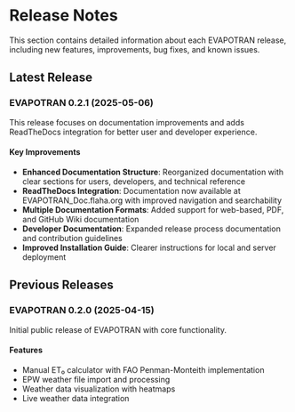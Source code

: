 # Release Notes

This section contains detailed information about each EVAPOTRAN release, including new features, improvements, bug fixes, and known issues.

## Latest Release

### EVAPOTRAN 0.2.1 (2025-05-06)

This release focuses on documentation improvements and adds ReadTheDocs integration for better user and developer experience.

#### Key Improvements
- **Enhanced Documentation Structure**: Reorganized documentation with clear sections for users, developers, and technical reference
- **ReadTheDocs Integration**: Documentation now available at EVAPOTRAN_Doc.flaha.org with improved navigation and searchability
- **Multiple Documentation Formats**: Added support for web-based, PDF, and GitHub Wiki documentation
- **Developer Documentation**: Expanded release process documentation and contribution guidelines
- **Improved Installation Guide**: Clearer instructions for local and server deployment

## Previous Releases

### EVAPOTRAN 0.2.0 (2025-04-15)

Initial public release of EVAPOTRAN with core functionality.

#### Features
- Manual ET₀ calculator with FAO Penman-Monteith implementation
- EPW weather file import and processing
- Weather data visualization with heatmaps
- Live weather data integration